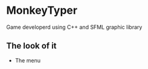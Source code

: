 # MonkeyTyper
Game developerd using C++ and SFML graphic library 

## The look of it 
- The menu

<a href="[https://github.com/twoje-nazwa-uzytkownika/my-awesome-project/blob/main/gifs/demo_app.gi](https://github.com/mateuszgorka/MonkeyTyper/blob/main/presentationGifs/2025-04-2822-18-41-ezgif.com-video-to-gif-converter.gif)f">

